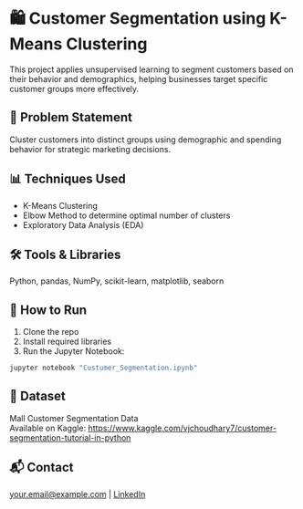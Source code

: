 
# 🛍️ Customer Segmentation using K-Means Clustering

This project applies unsupervised learning to segment customers based on their behavior and demographics, helping businesses target specific customer groups more effectively.

## 🧩 Problem Statement
Cluster customers into distinct groups using demographic and spending behavior for strategic marketing decisions.

## 📊 Techniques Used
- K-Means Clustering
- Elbow Method to determine optimal number of clusters
- Exploratory Data Analysis (EDA)

## 🛠️ Tools & Libraries
Python, pandas, NumPy, scikit-learn, matplotlib, seaborn

## 🚀 How to Run
1. Clone the repo
2. Install required libraries
3. Run the Jupyter Notebook:
```bash
jupyter notebook "Custumer_Segmentation.ipynb"
```

## 📎 Dataset
Mall Customer Segmentation Data  
Available on Kaggle: https://www.kaggle.com/vjchoudhary7/customer-segmentation-tutorial-in-python

## 📬 Contact
your.email@example.com | [LinkedIn](https://www.linkedin.com)

